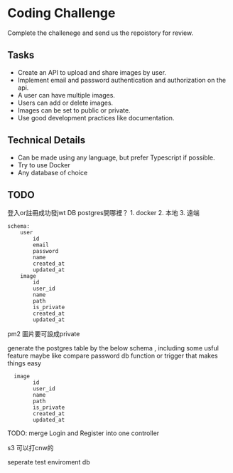 # Coding Challenge

Complete the challenege and send us the repoistory for review.

## Tasks
- Create an API to upload and share images by user.
- Implement email and password authentication and authorization on the api.
- A user can have multiple images.
- Users can add or delete images.
- Images can be set to public or private.
- Use good development practices like documentation.

## Technical Details
- Can be made using any language, but prefer Typescript if possible.
- Try to use Docker
- Any database of choice



## TODO
登入or註冊成功發jwt
DB
    postgres開哪裡？
        1. docker 
        2. 本地
        3. 遠端

    schema:
        user
            id
            email
            password
            name
            created_at
            updated_at
        image
            id
            user_id
            name
            path
            is_private
            created_at
            updated_at

pm2
圖片要可設成private


generate the postgres table by the below schema , including some usful feature maybe like compare password db function or trigger that makes things easy

      image
            id
            user_id
            name
            path
            is_private
            created_at
            updated_at


TODO: merge Login and Register into one controller


s3 可以打cnw的

seperate test enviroment db